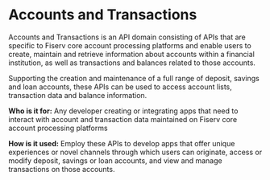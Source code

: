 # Accounts and Transactions

Accounts and Transactions is an API domain consisting of APIs that are specific to Fiserv core account processing platforms and enable users to create, maintain and retrieve information about accounts within a financial institution, as well as transactions and balances related to those accounts. 

Supporting the creation and maintenance of a full range of deposit, savings and loan accounts,  these APIs can be used to access account lists, transaction data and balance information. 

**Who is it for:** Any developer creating or integrating apps that need to interact with account and transaction data maintained on Fiserv core account processing platforms

**How is it used:** Employ these APIs to develop apps that offer unique experiences or novel channels through which users can originate, access or modify deposit, savings or loan accounts, and view and manage transactions on those accounts.


